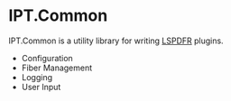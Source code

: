 # IPT.Common

IPT.Common is a utility library for writing [LSPDFR](https://www.lcpdfr.com/lspdfr) plugins.

* Configuration
* Fiber Management
* Logging
* User Input

